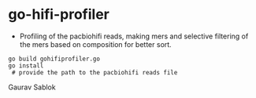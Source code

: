 # go-hifi-profiler

- Profiling of the pacbiohifi reads, making mers and selective filtering of the mers based on composition for better sort.

```
go build gohifiprofiler.go
go install 
 # provide the path to the pacbiohifi reads file
```

Gaurav Sablok
